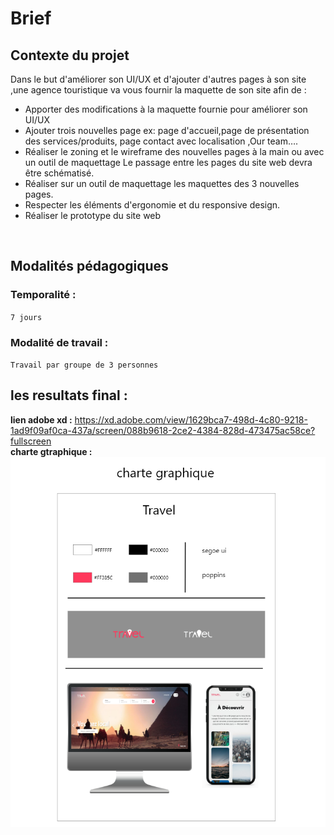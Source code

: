 # Brief
## Contexte du projet
Dans le but d'améliorer son UI/UX et d'ajouter d'autres pages à son site ,une agence touristique va vous fournir la maquette de son site afin de :
<br>
<ul>
  <li>Apporter des modifications à la maquette fournie pour améliorer son UI/UX</li>
 <li>Ajouter trois nouvelles page ex: page d'accueil,page de présentation des services/produits, page contact avec localisation ,Our team….</li>
 <li>Réaliser le zoning et le wireframe des nouvelles pages à la main ou avec un outil de maquettage Le passage entre les pages du site web devra être schématisé.</li>
 <li>Réaliser sur un outil de maquettage les maquettes des 3 nouvelles pages.</li>
  <li>Respecter les éléments d'ergonomie et du responsive design.</li>
  <li>Réaliser le prototype du site web</li>
 </ul>
<br>

## Modalités pédagogiques
### Temporalité :

`7 jours`

### Modalité de travail :

`Travail par groupe de 3 personnes`

## les resultats final :
**lien adobe xd :** https://xd.adobe.com/view/1629bca7-498d-4c80-9218-1ad9f09af0ca-437a/screen/088b9618-2ce2-4384-828d-473475ac58ce?fullscreen
<br>
**charte gtraphique :**
<br>
<img src="charte graphique.png" alt="charte graphique"/>
